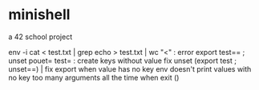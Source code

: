 # minishell
a 42 school project

env -i 
cat < test.txt | grep echo > test.txt | wc
"<" : error
export test== ; unset pouet= test= : create keys without value
fix unset (export test ; unset==) | fix export when value has no key
env doesn't print values with no key
too many arguments all the time when exit ()